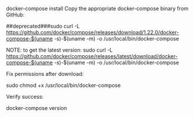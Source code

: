docker-compose install
Copy the appropriate docker-compose binary from GitHub:

##deprecated###sudo curl -L https://github.com/docker/compose/releases/download/1.22.0/docker-compose-$(uname -s)-$(uname -m) -o /usr/local/bin/docker-compose

NOTE: to get the latest version: sudo curl -L https://github.com/docker/compose/releases/latest/download/docker-compose-$(uname -s)-$(uname -m) -o /usr/local/bin/docker-compose

Fix permissions after download:

sudo chmod +x /usr/local/bin/docker-compose

Verify success:

docker-compose version